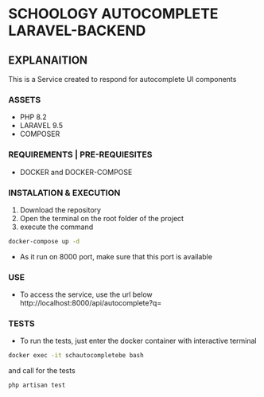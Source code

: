 # SCHOOLOGY AUTOCOMPLETE LARAVEL-BACKEND

## EXPLANAITION
This is a Service created to respond for autocomplete UI components

### ASSETS
 - PHP 8.2
 - LARAVEL 9.5
 - COMPOSER

### REQUIREMENTS | PRE-REQUIESITES
 - DOCKER and DOCKER-COMPOSE

### INSTALATION & EXECUTION
1. Download the repository
2. Open the terminal on the root folder of the project
3. execute the command
```bash
docker-compose up -d
```

* As it run on 8000 port, make sure that this port is available

### USE
* To access the service, use the url below
http://localhost:8000/api/autocomplete?q=<searchedWord>

### TESTS
* To run the tests, just enter the docker container with interactive terminal 
```bash
docker exec -it schautocompletebe bash
```

and call for the tests
```bash
php artisan test
```